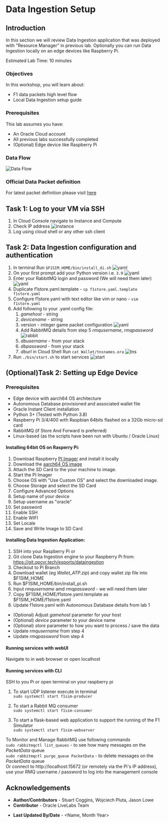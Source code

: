 # Data Ingestion Setup

## Introduction

In this section we will review Data Ingestion application that was deployed with "Resource Manager" in previous lab. Optionally you can run Data Ingestion locally on an edge devices like Raspberry Pi.

Estimated Lab Time: 10 minutes

### Objectives

In this workshop, you will learn about:
* F1 data packets high level flow
* Local Data Ingestion setup guide

### Prerequisites
This lab assumes you have:
* An Oracle Cloud account
* All previous labs successfully completed
* (Optional) Edge device like Raspberry Pi

### Data Flow
![Data Flow](images/flow.png)  

### Official Data Packet definition
For latest packet definition please visit [here](https://racinggames.gg/f1/f1-22-update-117-patch-notes/)

## Task 1: Log to your VM via SSH

1. In Cloud Console navigate to Instance and Compute
2. Check IP address
   ![instance](images/instance.png) 
3. Log using cloud shell or any other ssh client
   
   
## Task 2: Data Ingestion configuration and authentication
1. In terminal Run `$F1SIM_HOME/bin/install_di.sh`
    ![yaml](images/install.gif) 
2. On your first prompt add your Python version i.e. `3.9`
   ![yaml](images/python.gif) 
3. Enter your RabbitMQ login and password (We will need them later)
   ![yaml](images/messaging.gif)
4. Duplicate f1store.yaml.template - `cp f1store.yaml.template f1store.yaml`
5. Configure f1store.yaml with text editor like vim or nano - `vim f1store.yaml`
6. Add following to your .yaml config file:
   1.  _gamehost_ - string
   2.  _devicename_ - string
   3.  version - integer game packet configuration
    ![yaml](images/yaml.gif) 
   4.  Add RabbitMQ details from step 5 _rmqusername_, _rmqpassword_
    ![rabbit](images/rabbit.gif) 
   5.  _dbusername_ - from your stack
   6.  _dbpassword_ - from your stack 
   7.  _dburl_ in Cloud Shell Run `cat Wallet/tnsnames.ora`
    ![tns](images/tns.gif) 
7.  Run `./bin/start.sh` to start services
   ![start](images/start.gif) 

## (Optional)Task 2: Setting up Edge Device

### Prerequisites
- Edge device with aarch64 OS architecture
- Autonomous Database provisioned and associated wallet file
- Oracle Instant Client installation
- Python 3+ (Tested with Python 3.8)
- Raspberry Pi 3/4/400 with Raspbian 64bits flashed on a 32Gb micro-sd card
- RabbitMQ (if Store And Forward is preferred)
- Linux-based (as the scripts have been run with Ubuntu / Oracle Linux)


#### Installing 64bit OS on Rasperry Pi:
   1. Download Raspberry  [PI Imager](https://www.raspberrypi.com/software/) and install it locally 
   1. Download the [aarch64 OS image](https://downloads.raspberrypi.org/raspios_arm64/images/raspios_arm64-2022-09-26/2022-09-22-raspios-bullseye-arm64.img.xz)
   1. Attach the SD Card to the your machine to image.
   1. Start the PI Imager
   1. Choose OS with "Use Custom OS" and select the downloaded image.
   1. Choose Storage and select the SD Card
   1. Configure Advanced Options
   1. Setup name of your device
   1. Setup username as "oracle"
   1. Set password
   1. Enable SSH
   1. Enable WIFI
   1. Set Locale
   1. Save and Write Image to SD Card


#### Installing Data Ingestion Application:
1. SSH into your Raspberry Pi or 
1. Git clone Data Ingestion engine to your Raspberry Pi from: https://git.opcvr.tech/esports/dataingestion
2. Checkout to Pi Branch
3. Download wallet (eg _Wallet_ATP.zip_) and copy wallet zip file into $F1SIM_HOME
4. Run $F1SIM_HOME/bin/install_pi.sh
5. Input _rmqusername_ amd _rmqpassword_ - we will need them later
6. Copy $F1SIM_HOME/f1store.yaml.template as $F1SIM_HOME/f1store.yaml
7. Update f1store.yaml with Autonomous Database details from lab 1
  - (Optional) Adjust _gamehost_ parameter for your host
  - (Optional) _device_ parameter to your device name
  - (Optional) _store_ parameter to how you want to process / save the data
   - Update _rmqusername_ from step 4
   - Update _rmqpassword_ from step 4

#### Running services with webUI
Navigate to <raspberrypi IP address> in web browser or open localhost

#### Running services with CLI
SSH to you Pi or open terminal on your raspberry pi

1. To start UDP listener execute in terminal  
`sudo systemctl start f1sim-producer`

1. To start a Rabbit MQ consumer  
`sudo systemctl start f1sim-consumer`

1. To start a flask-based web application to support the running of the F1 Simulator  
`sudo systemctl start f1sim-webserver`

To Monitor and Manage RabbitMQ use following commands  
   `sudo rabbitmqctl list_queues` - to see how many messages on the _PacketData_ queue  
   `sudo rabbitmqctl purge_queue PacketData` - to delete messages on the _PacketData_ queue  
Or connect to http://localhost:15672 (or remotely via the Pi's IP address), use your RMQ username / password to log into the management console

## Acknowledgements
 - **Author/Contributors** -  Stuart Coggins, Wojciech Pluta, Jason Lowe
 - **Contributor** - Oracle LiveLabs Team
* **Last Updated By/Date** - <Name, Month Year>